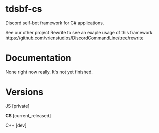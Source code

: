 # tdsbf-cs
Discord self-bot framework for C# applications.

See our other project Rewrite to see an exaple usage of this framework. https://github.com/vrienstudios/DiscordCommandLine/tree/rewrite

# Documentation
None right now really. It's not yet finished.

# Versions
JS [private]

**CS** [current_released]

C++ [dev]
